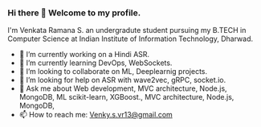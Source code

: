 ### Hi there 👋 Welcome to my profile.  
I'm Venkata Ramana S. an undergradute student pursuing my B.TECH in Computer Science at Indian Institute of Information Technology, Dharwad.

<!--
**VenkySVR/VenkySVR** is a ✨ _special_ ✨ repository because its `README.md` (this file) appears on your GitHub profile.

Here are some ideas to get you started:

- 🔭 I’m currently working on a Hindi ASR.
- 🌱 I’m currently learning DevOps, WebSockets.
- 👯 I’m looking to collaborate on ML, Deeplearnig projects.
- 🤔 I’m looking for help on ASR with wave2vec, gRPC, socket.io.
- 💬 Ask me about Web development, MVC architecture, Node.js, MongoDB, ML scikit-learn, XGBoost., MVC architecture, Node.js, MongoDB,
- 📫 How to reach me: Venky.s.vr13@gmail.com
- 😄 Pronouns: ...
- ⚡ Fun fact: ...
-->


- 🔭 I’m currently working on a Hindi ASR.
- 🌱 I’m currently learning DevOps, WebSockets.
- 👯 I’m looking to collaborate on ML, Deeplearnig projects.
- 🤔 I’m looking for help on ASR with wave2vec, gRPC, socket.io.
- 💬 Ask me about Web development, MVC architecture, Node.js, MongoDB, ML scikit-learn, XGBoost., MVC architecture, Node.js, MongoDB,
- 📫 How to reach me: Venky.s.vr13@gmail.com
